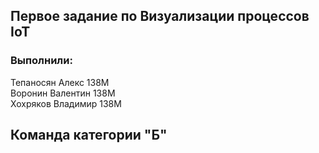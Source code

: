 ## Первое задание по Визуализации процессов IoT


### Выполнили:

Тепаносян Алекс 138М <br/>
Воронин Валентин 138М  <br/>
Хохряков Владимир 138М  <br/>


## Команда категории "Б"
